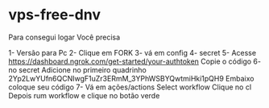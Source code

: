 # vps-free-dnv

Para consegui logar
Você precisa

1- Versão para Pc 
2- Clique em FORK
3- vá em config
4- secret
5- Acesse https://dashboard.ngrok.com/get-started/your-authtoken
Copie o código
6- no secret Adicione no primeiro quadrinho 2Yp2LwYUfn6QCNIwgF1uZr3ERmM_3YPhWSBYQwtmiHki1pQH9
Embaixo coloque seu código
7- Vá em ações/actions Select workflow Clique no cl 
Depois rum workflow e clique no botão verde

